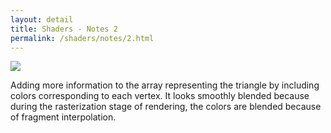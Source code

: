 ```yaml
---
layout: detail
title: Shaders - Notes 2
permalink: /shaders/notes/2.html
---
```


<img src="{{ site.baseurl }}/assets/shaders/notes/2/1.png">

Adding more information to the array representing the triangle by including colors corresponding to each vertex. It looks smoothly blended because during the rasterization stage of rendering, the colors are blended because of fragment interpolation.